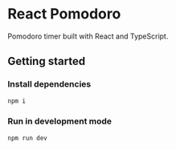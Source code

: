 # React Pomodoro

Pomodoro timer built with React and TypeScript.

## Getting started

### Install dependencies

```sh
npm i
```

### Run in development mode

```sh
npm run dev
```
